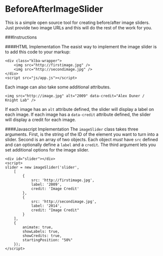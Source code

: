 BeforeAfterImageSlider
======================

This is a simple open source tool for creating before/after image sliders. Just provide two image URLs and this will do the rest of the work for you. 

###Instructions

####HTML Implementation
The easist way to implement the image slider is to add this code to your markup:

    <div class="klba-wrapper">
        <img src="http://firstimage.jpg" />
        <img src="http://secondimage.jpg" />
    </div>
    <script src="js/app.js"></script>

Each image can also take some additional attributes.

    <img src="http://image.jpg" alt="2009" data-credit="Alex Duner / Knight Lab" />

If each image has an `alt` attribute defined, the slider will display a label on each image. If each image has a `data-credit` attribute defined, the slider will display a credit for each image.

####Javascript Implementation
The `imageSlider` class takes three arguments. First, is the string of the ID of the element you want to turn into a slider. Second is an array of two objects. Each object *must* have `src` defined and can optionally define a `label` and a `credit`. The third argument lets you set additional options for the image slider.

    <div id="slider"></div>
    <script>
    slider = new imageSlider('slider', 
        [
            {
                src: 'http://firstimage.jpg',
                label: '2009',
                credit: 'Image Credit'
            },
            {
                src: 'http://secondimage.jpg',
                label: '2014',
                credit: "Image Credit"
            }
        ], 
        {
            animate: true,
            showLabels: true,
            showCredits: true,
            startingPosition: "50%"
        });
    </script>


